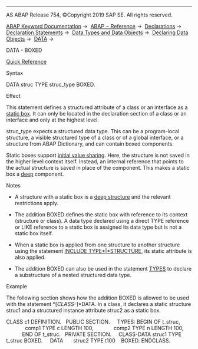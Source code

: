   

* * *

AS ABAP Release 754, ©Copyright 2019 SAP SE. All rights reserved.

[ABAP Keyword Documentation](javascript:call_link\('abenabap.htm'\)) →  [ABAP − Reference](javascript:call_link\('abenabap_reference.htm'\)) →  [Declarations](javascript:call_link\('abendeclarations.htm'\)) →  [Declaration Statements](javascript:call_link\('abenabap_declarations.htm'\)) →  [Data Types and Data Objects](javascript:call_link\('abentypes_and_objects.htm'\)) →  [Declaring Data Objects](javascript:call_link\('abenobjects_statements.htm'\)) →  [DATA](javascript:call_link\('abapdata.htm'\)) → 

DATA - BOXED

[Quick Reference](javascript:call_link\('abapdata_shortref.htm'\))

Syntax

DATA struc TYPE struc\_type BOXED.

Effect

This statement defines a structured attribute of a class or an interface as a [static box](javascript:call_link\('abenstatic_boxes.htm'\)). It can only be located in the declaration section of a class or an interface and only at the highest level.

struc\_type expects a structured data type. This can be a program-local structure, a visible structured type of a class or of a global interface, or a structure from ABAP Dictionary, and can contain boxed components.

Static boxes support [initial value sharing](javascript:call_link\('abeninitial_value_sharing_glosry.htm'\) "Glossary Entry"). Here, the structure is not saved in the higher level context itself. Instead, an internal reference that points to the actual structure is saved in place of the component. This makes a static box a [deep](javascript:call_link\('abendeep_glosry.htm'\) "Glossary Entry") component.

Notes

-   A structure with a static box is a [deep structure](javascript:call_link\('abendeep_structure_glosry.htm'\) "Glossary Entry") and the relevant restrictions apply.
    
-   The addition BOXED defines the static box with reference to its context (structure or class). A data type declared using a direct TYPE reference or LIKE reference to a static box is assigned its data type but is not a static box itself.
    
-   When a static box is applied from one structure to another structure using the statement [INCLUDE TYPE*|*STRUCTURE](javascript:call_link\('abapinclude_type.htm'\)), its static attribute is also applied.
    
-   The addition BOXED can also be used in the statement [TYPES](javascript:call_link\('abaptypes_boxed.htm'\)) to declare a substructure of a nested structured data type.
    

Example

The following section shows how the addition BOXED is allowed to be used with the statement *\[*CLASS-*\]*DATA. In a class, it declares a static structure struc1 and a structured instance attribute struc2 as a static box.

CLASS c1 DEFINITION.
  PUBLIC SECTION.
    TYPES: BEGIN OF t\_struc,
             comp1 TYPE c LENGTH 100,
             comp2 TYPE n LENGTH 100,
           END OF t\_struc.
  PRIVATE SECTION.
    CLASS-DATA struc1 TYPE t\_struc BOXED.
    DATA       struc2 TYPE t100    BOXED.
ENDCLASS.